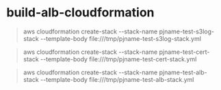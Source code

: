 # build-alb-cloudformation

> aws cloudformation create-stack --stack-name pjname-test-s3log-stack --template-body file:///tmp/pjname-test-s3log-stack.yml

> aws cloudformation create-stack --stack-name pjname-test-cert-stack --template-body file:///tmp/pjname-test-cert-stack.yml 

> aws cloudformation create-stack --stack-name pjname-test-alb-stack --template-body file:///tmp/pjname-test-alb-stack.yml 
